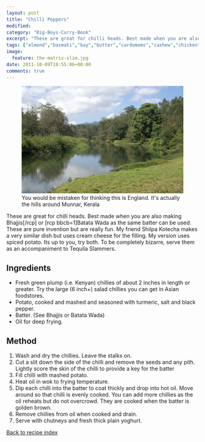 ```yaml
---
layout: post
title: "Chilli Poppers"
modified:
category: "Big-Boys-Curry-Book"
excerpt: "These are great for chilli heads. Best made when you are also making Bhajjis[/rcp] or"
tags: ["almond","basmati","bay","butter","cardomoms","cashew","chicken","cinnamon","cloves","cumin","ghee","lamb","mace","nuts","pepper","rice","saffron","turmeric"]
image:
  feature: the-matrix-slim.jpg
date: 2011-10-09T18:55:06+00:00
comments: true
---
```


<figure>
	<a href="/images/bbcb/pict2428.jpg" alt="England in India" title="England in India &#169; Ashley Kitson 12/09/2011"><img src="/images/bbcb/pict2428.jpg"/></a>
	<figcaption>You would be mistaken for thinking this is England.  It's actually the hills around Munnar, Kerala</figcaption>
</figure>

These are great for chilli heads. Best made when you are also making Bhajjis[/rcp] or [rcp bbcb=1]Batata Wada as the same batter can be used. These are pure invention but are really fun. My friend Shilpa Kotecha makes a very similar dish but uses cream cheese for the filling. My version uses spiced potato. Its up to you, try both. To be completely bizarre, serve them as an accompaniment to Tequila Slammers.
        
## Ingredients
        
<ul><li>Fresh green plump (i.e. Kenyan) chillies of about 2 inches in length or greater. Try the large (6 inch+) salad chillies you can get in Asian foodstores.</li><li>Potato, cooked and mashed and seasoned with turmeric, salt and black pepper.</li><li>Batter. (See Bhajjis or Batata Wada)</li><li>Oil for deep frying.</li></ul>
        
## Method

<ol><li>Wash and dry the chillies. Leave the stalks on.</li><li>Cut a slit down the side of the chilli and remove the seeds and any pith. Lightly score  the skin of the chilli to provide a key for the batter</li><li>Fill chilli with mashed potato.</li><li>Heat oil in wok to frying temperature.</li><li>Dip each chilli into the batter to coat thickly and drop into hot oil. Move around so that chilli is evenly cooked. You can add more chillies as the oil reheats but do not overcrowd. They are cooked when the batter is golden brown.</li><li>Remove chillies from oil when cooked and drain.</li><li>Serve with chutneys and fresh thick plain yoghurt.</li></ol>   

<a href="/bbcb">Back to recipe index</a>      